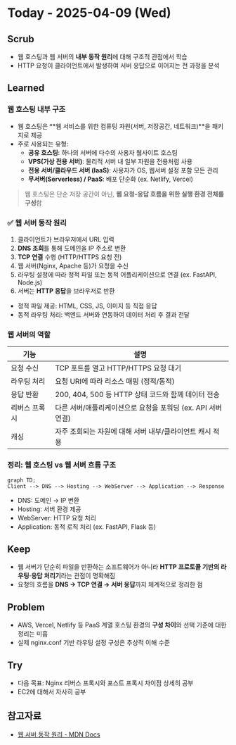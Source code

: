 # Today - 2025-04-09 (Wed)

## Scrub
- 웹 호스팅과 웹 서버의 **내부 동작 원리**에 대해 구조적 관점에서 학습
- HTTP 요청이 클라이언트에서 발생하여 서버 응답으로 이어지는 전 과정을 분석

## Learned

### 웹 호스팅 내부 구조
- 웹 호스팅은 **웹 서비스를 위한 컴퓨팅 자원(서버, 저장공간, 네트워크)**을 패키지로 제공
- 주로 사용되는 유형:
  - **공유 호스팅**: 하나의 서버에 다수의 사용자 웹사이트 호스팅
  - **VPS(가상 전용 서버)**: 물리적 서버 내 일부 자원을 전용처럼 사용
  - **전용 서버/클라우드 서버 (IaaS)**: 사용자가 OS, 웹서버 설정 포함 모든 관리
  - **무서버(Serverless) / PaaS**: 배포 단순화 (ex. Netlify, Vercel)

> 웹 호스팅은 단순 저장 공간이 아닌, **웹 요청-응답 흐름을 위한 실행 환경 전체를 구성**함

### ✅ 웹 서버 동작 원리
1. 클라이언트가 브라우저에서 URL 입력
2. **DNS 조회**를 통해 도메인을 IP 주소로 변환
3. **TCP 연결** 수행 (HTTP/HTTPS 요청 전)
4. 웹 서버(Nginx, Apache 등)가 요청을 수신
5. 라우팅 설정에 따라 정적 파일 또는 동적 어플리케이션으로 연결 (ex. FastAPI, Node.js)
6. 서버는 **HTTP 응답**을 브라우저로 반환

- 정적 파일 제공: HTML, CSS, JS, 이미지 등 직접 응답
- 동적 라우팅 처리: 백엔드 서버와 연동하여 데이터 처리 후 결과 전달

### 웹 서버의 역할
| 기능 | 설명 |
|------|------|
| 요청 수신 | TCP 포트를 열고 HTTP/HTTPS 요청 대기 |
| 라우팅 처리 | 요청 URI에 따라 리소스 매핑 (정적/동적) |
| 응답 반환 | 200, 404, 500 등 HTTP 상태 코드와 함께 데이터 전송 |
| 리버스 프록시 | 다른 서버/애플리케이션으로 요청을 포워딩 (ex. API 서버 연결) |
| 캐싱 | 자주 조회되는 자원에 대해 서버 내부/클라이언트 캐시 적용 |

### 정리: 웹 호스팅 vs 웹 서버 흐름 구조
```mermaid
graph TD;
Client --> DNS --> Hosting --> WebServer --> Application --> Response
```
- DNS: 도메인 → IP 변환
- Hosting: 서버 환경 제공
- WebServer: HTTP 요청 처리
- Application: 동적 로직 처리 (ex. FastAPI, Flask 등)

## Keep
- 웹 서버가 단순히 파일을 반환하는 소프트웨어가 아니라 **HTTP 프로토콜 기반의 라우팅·응답 처리기**라는 관점이 명확해짐
- 요청의 흐름을 **DNS → TCP 연결 → 서버 응답**까지 체계적으로 정리한 점

## Problem
- AWS, Vercel, Netlify 등 PaaS 계열 호스팅 환경의 **구성 차이**와 선택 기준에 대한 정리는 미흡
- 실제 nginx.conf 기반 라우팅 설정 구성은 추상적 이해 수준

## Try
- 다음 목표: Nginx 리버스 프록시와 포스트 프록시 차이점 상세히 공부
- EC2에 대해서 자사히 공부

## 참고자료
- [웹 서버 동작 원리 - MDN Docs](https://developer.mozilla.org/ko/docs/Learn/Common_questions/Web_mechanics/How_does_the_Internet_work)